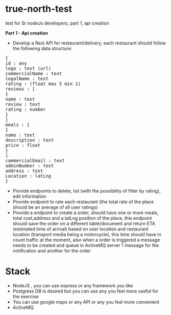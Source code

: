 # true-north-test
test for Sr nodeJs developers, part 1, api creation

<b>Part 1 - Api creation</b>
- Develop a Rest API for restaurant/delivery, each restaurant should follow the following
data structure:
<pre>
{
id : any
logo : text (url)
commercialName : text
legalName : text
rating : (float max 5 min 1)
reviews : [
{
name : text
review : text
rating : number
}
]
meals : [
{
name : text
description : text
price : float
}
]
commercialEmail : text
adminNumber : text
address : text
Location : latLng
}
</pre>

<ul>
<li> Provide endpoints to delete, list (with the possibility of filter by rating), edit information</li>
<li> Provide endpoint to rate each restaurant (the total rate of the place should be an
average of all user ratings)</li>
<li>Provide a endpoint to create a order, should have one or more meals​, total​ ​cost,​
address​ and a latLng​ position of the place, this endpoint should save the order on a
different table/document and return ETA (estimated time of arrival) based on user
location and restaurant location (transport media being a motorcycle), this time should
have in count traffic at the moment, also when a order is triggered a message needs to
be created and queue in ActiveMQ server 1 message for the notification and another for
the order</li>
</ul>

<h1> Stack </h1>
<ul>
<li> NodeJS , you can use express or any framework you like </li>
<li> Postgress DB is desired but you can use any you feel more useful for the exercise </li>
<li> You can use google maps or any API or any you feel more convenient </li>
<li> ActiveMQ </li>

